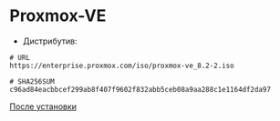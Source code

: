 # Proxmox-VE
* Дистрибутив:

```
# URL
https://enterprise.proxmox.com/iso/proxmox-ve_8.2-2.iso

# SHA256SUM
c96ad84eacbbcef299ab8f407f9602f832abb5ceb08a9aa288c1e1164df2da97
```
[После установки](Configuration/PostInstall.md)
